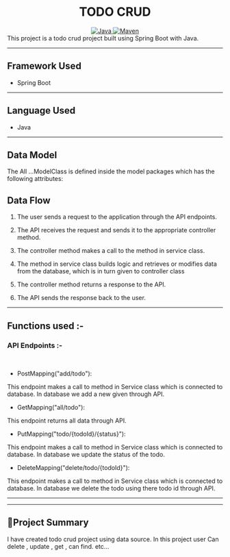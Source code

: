 <center>
<h1>TODO CRUD</h1>
</center>
<center>
<a href="Java url">
    <img alt="Java" src="https://img.shields.io/badge/Java->=8-darkblue.svg" />
</a>
<a href="Maven url" >
    <img alt="Maven" src="https://img.shields.io/badge/maven-3.0.5-brightgreen.svg" />
</a><br>
</center>
This project is a todo crud project built using Spring Boot with Java.

---

## Framework Used
* Spring Boot

---

## Language Used
* Java

---

## Data Model

The All ...ModelClass  is defined inside the model packages which has the following attributes:
   
  

## Data Flow

1. The user sends a request to the application through the API endpoints.
2. The API receives the request and sends it to the appropriate controller method.
3. The controller method makes a call to the method in service class.

4. The method in service class builds logic and retrieves or modifies data from the database, which is in turn given to controller class
5. The controller method returns a response to the API.
6. The API sends the response back to the user.

---

## Functions used :-

### API Endpoints :-
</br>
<b> </b>

* PostMapping("add/todo"):

This endpoint makes a call to method in Service class which is connected to database. In database we add a new given through API.


* GetMapping("all/todo"): 

This endpoint returns all data through API.


* PutMapping("todo/{todoId}/{status}"): 

This endpoint makes a call to method in Service class which is connected to database. In database we update the status of the todo.


* DeleteMapping("delete/todo/{todoId}"): 

This endpoint makes a call to method in Service class which is connected to database. In database we delete the todo using there todo id through API.

---

---

## 📝Project Summary

I have created todo crud project using data source. In this project user  Can delete , update , get ,  can find. etc...
